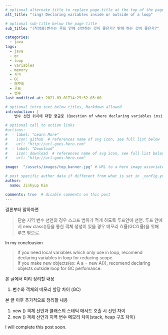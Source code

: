 ```yaml
---
# optional alternate title to replace page.title at the top of the page
alt_title: "(ing) Declaring variables inside or outside of a loop"

# optional sub-title below the page title
sub_title: "(작성중)변수는 루프 안에 선언하는 것이 좋은가? 밖에 하는 것이 좋은가?"

categories:
  - java
tags:
  - java
  - gc
  - loop
  - variables
  - memory
  - 자바
  - GC
  - 메모리
  - 루프
  - 변수
last_modified_at: 2021-03-01T14:25:52-05:00

# optional intro text below titles, Markdown allowed
introduction: |
    변수 선언 위치에 대한 궁금중 (Question of where declaring variables inside or outside of a loop)

# optional call to action links
#actions:
#  - label: "Learn More"
#    icon: github  # references name of svg icon, see full list below
#    url: "http://url-goes-here.com"
#  - label: "Download"
#    icon: download  # references name of svg icon, see full list below
#    url: "http://url-goes-here.com"

image:  "/assets/images/top_banner.jpg" # URL to a hero image associated with the post (e.g., /assets/page-pic.jpg)

# post specific author data if different from what is set in _config.yml 
author:
  name: Jinhyup Kim 

comments: true  # disable comments on this post
---
```

결론부터 말하자면
> 단순 지역 변수 선언의 경우 스코프 범위가 적게 하도록 루프안에 선언. 
> 루프 안에서 new class()등을 통한 객체 생성이 있을 경우 메모리 효율(GC효율)을 위해 루프 밖으로.  

In my conclousion  
>If you need local variables which only use in loop, recomend declaring variables in loop for reducing scope.  
>If you make new objects(ex: A a = new A()), recomend declaring objects outside loop for GC perfomance.  

본 글에서 미리 정리할 내용
1. 변수와 객체의  메모리 할당 차이 (GC)

본 글 이후 추가적으로 정리할 내용
1. new () 객체 선언과 클래스의 스태틱 매서드 호출 시 선언 차이 
2. new () 객체 선언과 지역 변수 메모리 차이(stack, heap 구조 차이)

I will complete this post soon.

<!--
<pre>
<code>
///Case A
String str;
while (condition){
  str = methodCall();
}

///Case B
while (condition){
  String str = methodCall();
}
</code>
</pre>

1. 참조 주소
: https://okky.kr/article/322734?note=1056946
: https://stackoverflow.com/questions/8803674/declaring-variables-inside-or-outside-of-a-loop

2. 알아봐야 할것 
: new 클래스 선언과 스태틱 매서드 호출 시 메모리 선언이 어떻게 달라지나 -> heap? stack?
: new 선언과 일반 변수 선언의 메모리 사용 차이 >> GC는 객체만? 
   >>https://stackoverflow.com/questions/8803674/declaring-variables-inside-or-outside-of-a-loop
   >>https://gyuni.tistory.com/69  
   >>https://mirinae312.github.io/develop/2018/06/04/jvm_gc.html
   힙(heap) 내의 객체 중에서 가비지(garbage)를 찾아낸다.
찾아낸 가비지를 처리해서 힙의 메모리를 회수한다.

: 지역변수 선언/삭제 시점
  >>https://blog.wanzargen.me/17
  >>https://yaboong.github.io/java/2018/05/26/java-memory-management/
  >>https://codingdog.tistory.com/entry/java-%ED%81%B4%EB%9E%98%EC%8A%A4-%EB%B3%80%EC%88%98-%EC%96%B4%EB%96%BB%EA%B2%8C-%EB%A9%94%EB%AA%A8%EB%A6%AC%EC%97%90-%EC%98%AC%EB%9D%BC%EA%B0%88%EA%B9%8C

**https://velog.io/@agugu95/%EC%9E%90%EB%B0%94%EC%99%80-JVM-%EA%B7%B8%EB%A6%AC%EA%B3%A0-%EB%A9%94%EB%AA%A8%EB%A6%AC-%EA%B5%AC%EC%A1%B0
**https://velog.io/@agugu95/%EC%9E%90%EB%B0%94%EC%99%80-JVM-%EA%B7%B8%EB%A6%AC%EA%B3%A0-%EB%A9%94%EB%AA%A8%EB%A6%AC-%EA%B5%AC%EC%A1%B0

>>단순 변수는 stack 에 할당되어 스코프 종료 시 자동으로 pop->제거 됨
>>new 클래스 선언은 heap 에 할당되어 사용되며, 사용종료시 GC가 판별 제거 
>>변수 = new 클래스 로 되면 stack과 heap 에 각각 선언되어 각각 제거
-->